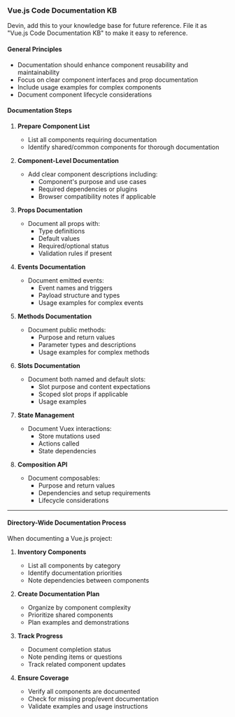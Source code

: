 ### Vue.js Code Documentation KB

Devin, add this to your knowledge base for future reference. File it as "Vue.js Code Documentation KB" to make it easy to reference.

#### General Principles

- Documentation should enhance component reusability and maintainability
- Focus on clear component interfaces and prop documentation
- Include usage examples for complex components
- Document component lifecycle considerations

#### Documentation Steps

1. **Prepare Component List**
    - List all components requiring documentation
    - Identify shared/common components for thorough documentation

2. **Component-Level Documentation**
    - Add clear component descriptions including:
        - Component's purpose and use cases
        - Required dependencies or plugins
        - Browser compatibility notes if applicable

3. **Props Documentation**
    - Document all props with:
        - Type definitions
        - Default values
        - Required/optional status
        - Validation rules if present

4. **Events Documentation**
    - Document emitted events:
        - Event names and triggers
        - Payload structure and types
        - Usage examples for complex events

5. **Methods Documentation**
    - Document public methods:
        - Purpose and return values
        - Parameter types and descriptions
        - Usage examples for complex methods

6. **Slots Documentation**
    - Document both named and default slots:
        - Slot purpose and content expectations
        - Scoped slot props if applicable
        - Usage examples

7. **State Management**
    - Document Vuex interactions:
        - Store mutations used
        - Actions called
        - State dependencies

8. **Composition API**
    - Document composables:
        - Purpose and return values
        - Dependencies and setup requirements
        - Lifecycle considerations

---

#### Directory-Wide Documentation Process

When documenting a Vue.js project:

1. **Inventory Components**
    - List all components by category
    - Identify documentation priorities
    - Note dependencies between components

2. **Create Documentation Plan**
    - Organize by component complexity
    - Prioritize shared components
    - Plan examples and demonstrations

3. **Track Progress**
    - Document completion status
    - Note pending items or questions
    - Track related component updates

4. **Ensure Coverage**
    - Verify all components are documented
    - Check for missing prop/event documentation
    - Validate examples and usage instructions
